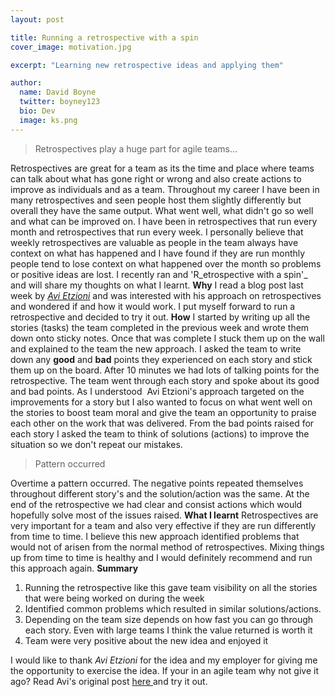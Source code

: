 ```yaml
---
layout: post

title: Running a retrospective with a spin
cover_image: motivation.jpg

excerpt: "Learning new retrospective ideas and applying them"

author:
  name: David Boyne
  twitter: boyney123
  bio: Dev
  image: ks.png
---
```


> Retrospectives play a huge part for agile teams...

Retrospectives are great for a team as its the time and place where teams can talk about what has gone right or wrong and also create actions to improve as individuals and as a team. Throughout my career I have been in many retrospectives and seen people host them slightly differently but overall they have the same output. What went well, what didn't go so well and what can be improved on. I have been in retrospectives that run every month and retrospectives that run every week. I personally believe that weekly retrospectives are valuable as people in the team always have context on what has happened and I have found if they are run monthly people tend to lose context on what happened over the month so problems or positive ideas are lost. I recently ran and 'R_etrospective with a spin'_ and will share my thoughts on what I learnt. **Why** I read a blog post last week by _[Avi Etzioni](http://avietzioni.blogspot.co.il/2013/11/my-retrospective-about-my-retrospective.html "Avi Etzioni")_ and was interested with his approach on retrospectives and wondered if and how it would work. I put myself forward to run a retrospective and decided to try it out. **How** I started by writing up all the stories (tasks) the team completed in the previous week and wrote them down onto sticky notes. Once that was complete I stuck them up on the wall and explained to the team the new approach. I asked the team to write down any **good** and **bad** points they experienced on each story and stick them up on the board. After 10 minutes we had lots of talking points for the retrospective. The team went through each story and spoke about its good and bad points. As I understood  Avi Etzioni's approach targeted on the improvements for a story but I also wanted to focus on what went well on the stories to boost team moral and give the team an opportunity to praise each other on the work that was delivered. From the bad points raised for each story I asked the team to think of solutions (actions) to improve the situation so we don't repeat our mistakes.

> Pattern occurred

Overtime a pattern occurred. The negative points repeated themselves throughout different story's and the solution/action was the same. At the end of the retrospective we had clear and consist actions which would hopefully solve most of the issues raised. **What I learnt** Retrospectives are very important for a team and also very effective if they are run differently from time to time. I believe this new approach identified problems that would not of arisen from the normal method of retrospectives. Mixing things up from time to time is healthy and I would definitely recommend and run this approach again. **Summary**

1.  Running the retrospective like this gave team visibility on all the stories that were being worked on during the week
2.  Identified common problems which resulted in similar solutions/actions.
3.  Depending on the team size depends on how fast you can go through each story. Even with large teams I think the value returned is worth it
4.  Team were very positive about the new idea and enjoyed it

I would like to thank _Avi Etzioni_ for the idea and my employer for giving me the opportunity to exercise the idea. If your in an agile team why not give it ago? Read Avi's original post [here ](http://avietzioni.blogspot.co.il/2013/11/my-retrospective-about-my-retrospective.html "here")and try it out.